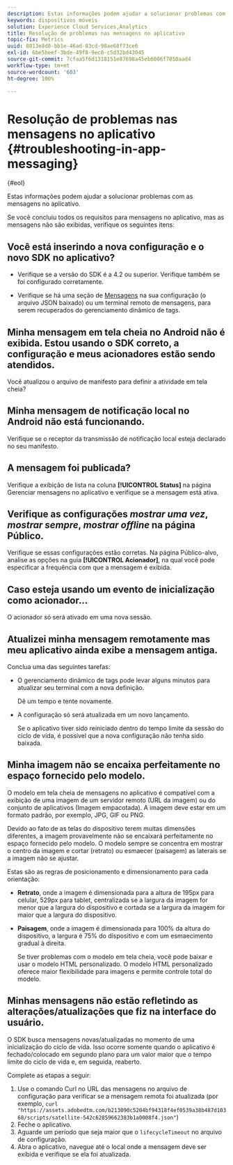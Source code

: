 ```yaml
---
description: Estas informações podem ajudar a solucionar problemas com as mensagens no aplicativo.
keywords: dispositivos móveis
solution: Experience Cloud Services,Analytics
title: Resolução de problemas nas mensagens no aplicativo
topic-fix: Metrics
uuid: 8813e8d8-bb1e-46ad-83cd-98ae68f73ce6
exl-id: 6be5beef-3bde-49f8-9ec0-c5d32bd43045
source-git-commit: 7cfaa5f6d1318151e87698a45eb6006f7850aad4
workflow-type: tm+mt
source-wordcount: '603'
ht-degree: 100%

---
```


# Resolução de problemas nas mensagens no aplicativo {#troubleshooting-in-app-messaging}

{#eol}

Estas informações podem ajudar a solucionar problemas com as mensagens no aplicativo.

Se você concluiu todos os requisitos para mensagens no aplicativo, mas as mensagens não são exibidas, verifique os seguintes itens:

## Você está inserindo a nova configuração e o novo SDK no aplicativo?

* Verifique se a versão do SDK é a 4.2 ou superior. Verifique também se foi configurado corretamente.

* Verifique se há uma seção de [Mensagens](/help/using/in-app-messaging/in-app-messaging.md) na sua configuração (o arquivo JSON baixado) ou um terminal remoto de mensagens, para serem recuperados do gerenciamento dinâmico de tags.

## Minha mensagem em tela cheia no Android não é exibida. Estou usando o SDK correto, a configuração e meus acionadores estão sendo atendidos.

Você atualizou o arquivo de manifesto para definir a atividade em tela cheia?

## Minha mensagem de notificação local no Android não está funcionando.

Verifique se o receptor da transmissão de notificação local esteja declarado no seu manifesto.

## A mensagem foi publicada?

Verifique a exibição de lista na coluna **[!UICONTROL Status]** na página Gerenciar mensagens no aplicativo e verifique se a mensagem está ativa.

## Verifique as configurações *mostrar uma vez*, *mostrar sempre*, *mostrar offline* na página Público.

Verifique se essas configurações estão corretas. Na página Público-alvo, analise as opções na guia **[!UICONTROL Acionador]**, na qual você pode especificar a frequência com que a mensagem é exibida.

## Caso esteja usando um evento de inicialização como acionador...

O acionador só será ativado em uma nova sessão.

## Atualizei minha mensagem remotamente mas meu aplicativo ainda exibe a mensagem antiga.

Conclua uma das seguintes tarefas:

* O gerenciamento dinâmico de tags pode levar alguns minutos para atualizar seu terminal com a nova definição.

   Dê um tempo e tente novamente.

* A configuração só será atualizada em um novo lançamento.

   Se o aplicativo tiver sido reiniciado dentro do tempo limite da sessão do ciclo de vida, é possível que a nova configuração não tenha sido baixada.

## Minha imagem não se encaixa perfeitamente no espaço fornecido pelo modelo.

O modelo em tela cheia de mensagens no aplicativo é compatível com a exibição de uma imagem de um servidor remoto (URL da imagem) ou do conjunto de aplicativos (Imagem empacotada). A imagem deve estar em um formato padrão, por exemplo, JPG, GIF ou PNG.

Devido ao fato de as telas do dispositivo terem muitas dimensões diferentes, a imagem provavelmente não se encaixará perfeitamente no espaço fornecido pelo modelo. O modelo sempre se concentra em mostrar o centro da imagem e cortar (retrato) ou esmaecer (paisagem) as laterais se a imagem não se ajustar.

Estas são as regras de posicionamento e dimensionamento para cada orientação:

* **Retrato**, onde a imagem é dimensionada para a altura de 195px para celular, 529px para tablet, centralizada se a largura da imagem for menor que a largura do dispositivo e cortada se a largura da imagem for maior que a largura do dispositivo.

* **Paisagem**, onde a imagem é dimensionada para 100% da altura do dispositivo, a largura é 75% do dispositivo e com um esmaecimento gradual à direita.

   Se tiver problemas com o modelo em tela cheia, você pode baixar e usar o modelo HTML personalizado. O modelo HTML personalizado oferece maior flexibilidade para imagens e permite controle total do modelo.

## Minhas mensagens não estão refletindo as alterações/atualizações que fiz na interface do usuário.

O SDK busca mensagens novas/atualizadas no momento de uma inicialização do ciclo de vida. Isso ocorre somente quando o aplicativo é fechado/colocado em segundo plano para um valor maior que o tempo limite do ciclo de vida e, em seguida, reaberto.

Complete as etapas a seguir:

1. Use o comando Curl no URL das mensagens no arquivo de configuração para verificar se a mensagem remota foi atualizada (por exemplo, `curl "https://assets.adobedtm.com/b213090c5204bf94318f4ef0539a38b487d10368/scripts/satellite-542c62859662383b1a0008f4.json"`)
1. Feche o aplicativo.
1. Aguarde um período que seja maior que o `lifecycleTimeout` no arquivo de configuração.
1. Abra o aplicativo, navegue até o local onde a mensagem deve ser exibida e verifique se ela foi atualizada.
